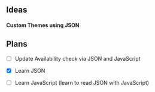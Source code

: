 ## Ideas
#### Custom Themes using JSON

## Plans

- [ ] Update Availability check via JSON and JavaScript

- [x] Learn JSON

- [ ] Learn JavaScript (learn to read JSON with JavaScript)
